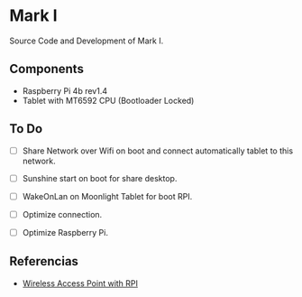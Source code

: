 # Mark I
Source Code and Development of Mark I.

## Components
- Raspberry Pi 4b rev1.4
- Tablet with MT6592 CPU (Bootloader Locked)

## To Do
- [ ] Share Network over Wifi on boot and connect automatically tablet to this network.
- [ ] Sunshine start on boot for share desktop.
- [ ] WakeOnLan on Moonlight Tablet for boot RPI.
- [ ] Optimize connection.
- [ ] Optimize Raspberry Pi.


## Referencias

- [Wireless Access Point with RPI](https://thepi.io/how-to-use-your-raspberry-pi-as-a-wireless-access-point/)
